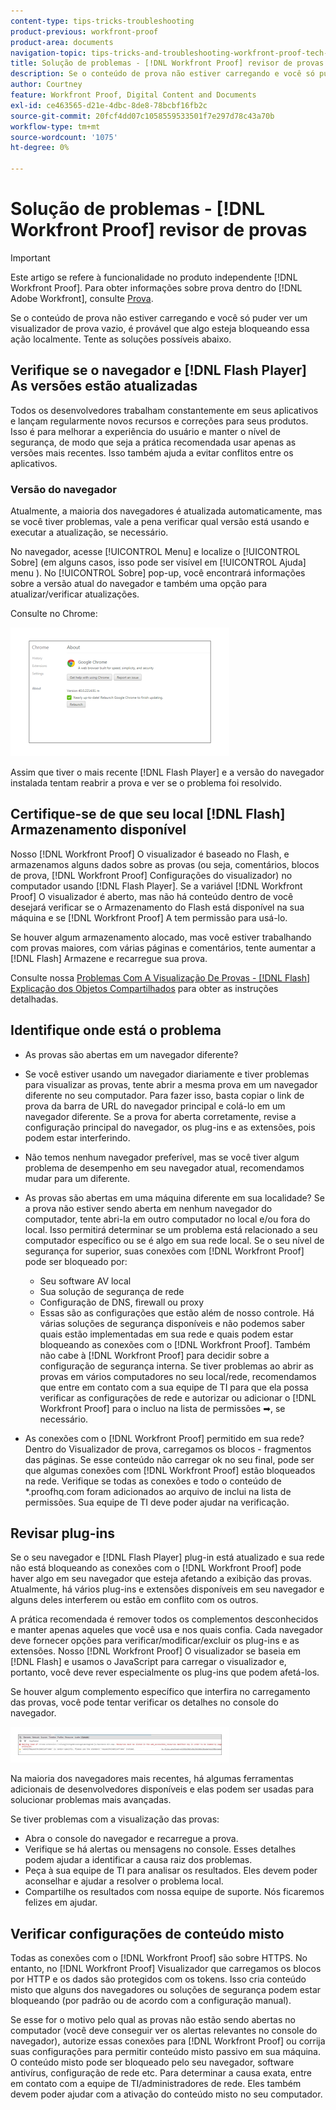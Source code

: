 ```yaml
---
content-type: tips-tricks-troubleshooting
product-previous: workfront-proof
product-area: documents
navigation-topic: tips-tricks-and-troubleshooting-workfront-proof-tech-corner
title: Solução de problemas - [!DNL Workfront Proof] revisor de provas
description: Se o conteúdo de prova não estiver carregando e você só puder ver um visualizador de prova vazio, é provável que algo esteja bloqueando essa ação localmente. Tente as soluções possíveis abaixo.
author: Courtney
feature: Workfront Proof, Digital Content and Documents
exl-id: ce463565-d21e-4dbc-8de8-78bcbf16fb2c
source-git-commit: 20fcf4dd07c1058559533501f7e297d78c43a70b
workflow-type: tm+mt
source-wordcount: '1075'
ht-degree: 0%

---
```


# Solução de problemas - [!DNL Workfront Proof] revisor de provas

>[!IMPORTANT]
>
>Este artigo se refere à funcionalidade no produto independente [!DNL Workfront Proof]. Para obter informações sobre prova dentro do [!DNL Adobe Workfront], consulte [Prova](../../../review-and-approve-work/proofing/proofing.md).

Se o conteúdo de prova não estiver carregando e você só puder ver um visualizador de prova vazio, é provável que algo esteja bloqueando essa ação localmente. Tente as soluções possíveis abaixo.

## Verifique se o navegador e [!DNL Flash Player] As versões estão atualizadas

Todos os desenvolvedores trabalham constantemente em seus aplicativos e lançam regularmente novos recursos e correções para seus produtos. Isso é para melhorar a experiência do usuário e manter o nível de segurança, de modo que seja a prática recomendada usar apenas as versões mais recentes. Isso também ajuda a evitar conflitos entre os aplicativos.

<!--
### [!DNL Flash Player] Plugin Version

To check your current [!DNL Flash Player] version visit the [[!DNL Adobe] website](http://www.adobe.com/software/flash/about/).

![ProofView_2.png](assets/proofview-2-350x199.png)

If your version number differs from the one listed for your platform go to the [[!DNL Flash Player] download page](http://get.adobe.com/flashplayer/otherversions/) and get the latest version.

Please note: we do recommend using the original [!DNL Adobe] plugin, so if your browser uses a built-in solution deactivate it and install the [!DNL Adobe] solution.
-->

### Versão do navegador

Atualmente, a maioria dos navegadores é atualizada automaticamente, mas se você tiver problemas, vale a pena verificar qual versão está usando e executar a atualização, se necessário.

No navegador, acesse [!UICONTROL Menu] e localize o [!UICONTROL Sobre] (em alguns casos, isso pode ser visível em [!UICONTROL Ajuda] menu ). No [!UICONTROL Sobre] pop-up, você encontrará informações sobre a versão atual do navegador e também uma opção para atualizar/verificar atualizações.

Consulte no Chrome:

![ProofView_3.png](assets/proofview-3-350x206.png)

Assim que tiver o mais recente [!DNL Flash Player] e a versão do navegador instalada tentam reabrir a prova e ver se o problema foi resolvido.

## Certifique-se de que seu local [!DNL Flash] Armazenamento disponível

Nosso [!DNL Workfront Proof] O visualizador é baseado no Flash, e armazenamos alguns dados sobre as provas (ou seja, comentários, blocos de prova, [!DNL Workfront Proof] Configurações do visualizador) no computador usando [!DNL Flash Player]. Se a variável [!DNL Workfront Proof] O visualizador é aberto, mas não há conteúdo dentro de você desejará verificar se o Armazenamento do Flash está disponível na sua máquina e se [!DNL Workfront Proof] A tem permissão para usá-lo.

Se houver algum armazenamento alocado, mas você estiver trabalhando com provas maiores, com várias páginas e comentários, tente aumentar a [!DNL Flash] Armazene e recarregue sua prova.

Consulte nossa [Problemas Com A Visualização De Provas - [!DNL Flash] Explicação dos Objetos Compartilhados](../../../workfront-proof/wp-tech-corner/troubleshooting/view-proof-flash-shared-object.md) para obter as instruções detalhadas.

## Identifique onde está o problema

* As provas são abertas em um navegador diferente?
* Se você estiver usando um navegador diariamente e tiver problemas para visualizar as provas, tente abrir a mesma prova em um navegador diferente no seu computador. Para fazer isso, basta copiar o link de prova da barra de URL do navegador principal e colá-lo em um navegador diferente. Se a prova for aberta corretamente, revise a configuração principal do navegador, os plug-ins e as extensões, pois podem estar interferindo.
* Não temos nenhum navegador preferível, mas se você tiver algum problema de desempenho em seu navegador atual, recomendamos mudar para um diferente.
* As provas são abertas em uma máquina diferente em sua localidade?
Se a prova não estiver sendo aberta em nenhum navegador do computador, tente abri-la em outro computador no local e/ou fora do local. Isso permitirá determinar se um problema está relacionado a seu computador específico ou se é algo em sua rede local.
Se o seu nível de segurança for superior, suas conexões com [!DNL Workfront Proof] pode ser bloqueado por:

   * Seu software AV local
   * Sua solução de segurança de rede
   * Configuração de DNS, firewall ou proxy
   * Essas são as configurações que estão além de nosso controle. Há várias soluções de segurança disponíveis e não podemos saber quais estão implementadas em sua rede e quais podem estar bloqueando as conexões com o [!DNL Workfront Proof]. Também não cabe à [!DNL Workfront Proof] para decidir sobre a configuração de segurança interna. Se tiver problemas ao abrir as provas em vários computadores no seu local/rede, recomendamos que entre em contato com a sua equipe de TI para que ela possa verificar as configurações de rede e autorizar ou adicionar o [!DNL Workfront Proof] para o incluo na lista de permissões ➡, se necessário.

* As conexões com o [!DNL Workfront Proof] permitido em sua rede?
Dentro do Visualizador de prova, carregamos os blocos - fragmentos das páginas. Se esse conteúdo não carregar ok no seu final, pode ser que algumas conexões com [!DNL Workfront Proof] estão bloqueados na rede. Verifique se todas as conexões e todo o conteúdo de *.proofhq.com foram adicionados ao arquivo de inclui na lista de permissões. Sua equipe de TI deve poder ajudar na verificação.

## Revisar plug-ins

Se o seu navegador e [!DNL Flash Player] plug-in está atualizado e sua rede não está bloqueando as conexões com o [!DNL Workfront Proof] pode haver algo em seu navegador que esteja afetando a exibição das provas. Atualmente, há vários plug-ins e extensões disponíveis em seu navegador e alguns deles interferem ou estão em conflito com os outros.

A prática recomendada é remover todos os complementos desconhecidos e manter apenas aqueles que você usa e nos quais confia. Cada navegador deve fornecer opções para verificar/modificar/excluir os plug-ins e as extensões. Nosso [!DNL Workfront Proof] O visualizador se baseia em [!DNL Flash] e usamos o JavaScript para carregar o visualizador e, portanto, você deve rever especialmente os plug-ins que podem afetá-los.

Se houver algum complemento específico que interfira no carregamento das provas, você pode tentar verificar os detalhes no console do navegador.

![ProofView_4.png](assets/proofview-4-350x57.png)

Na maioria dos navegadores mais recentes, há algumas ferramentas adicionais de desenvolvedores disponíveis e elas podem ser usadas para solucionar problemas mais avançadas.

Se tiver problemas com a visualização das provas:

* Abra o console do navegador e recarregue a prova.
* Verifique se há alertas ou mensagens no console. Esses detalhes podem ajudar a identificar a causa raiz dos problemas.
* Peça à sua equipe de TI para analisar os resultados. Eles devem poder aconselhar e ajudar a resolver o problema local.
* Compartilhe os resultados com nossa equipe de suporte. Nós ficaremos felizes em ajudar.


## Verificar configurações de conteúdo misto

Todas as conexões com o [!DNL Workfront Proof] são sobre HTTPS. No entanto, no [!DNL Workfront Proof] Visualizador que carregamos os blocos por HTTP e os dados são protegidos com os tokens. Isso cria conteúdo misto que alguns dos navegadores ou soluções de segurança podem estar bloqueando (por padrão ou de acordo com a configuração manual).

Se esse for o motivo pelo qual as provas não estão sendo abertas no computador (você deve conseguir ver os alertas relevantes no console do navegador), autorize essas conexões para [!DNL Workfront Proof] ou corrija suas configurações para permitir conteúdo misto passivo em sua máquina. O conteúdo misto pode ser bloqueado pelo seu navegador, software antivírus, configuração de rede etc. Para determinar a causa exata, entre em contato com a equipe de TI/administradores de rede. Eles também devem poder ajudar com a ativação do conteúdo misto no seu computador.


